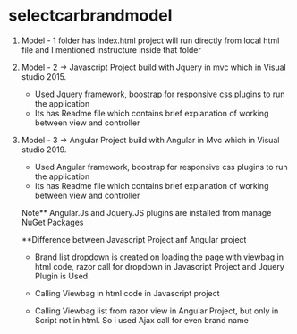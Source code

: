 # selectcarbrandmodel

1. Model - 1 folder has Index.html project will run directly from local html file and I mentioned instructure inside that folder

2.  Model - 2 -> Javascript Project build with Jquery in mvc which in Visual studio 2015. 
    - Used Jquery framework, boostrap for responsive css plugins to run the application
	- Its has Readme file which contains brief explanation of working between view and controller
	
3. Model - 3 -> Angular Project build with Angular in Mvc which in Visual studio 2019.
	- Used Angular framework, boostrap for responsive css plugins to run the application
	- Its has Readme file which contains brief explanation of working between view and controller
	
	Note** Angular.Js and Jquery.JS plugins are installed from manage NuGet Packages
	
	
	**Difference between Javascript Project anf Angular project 
	
	- Brand list dropdown is created on loading the page with viewbag in html code, razor call for dropdown in Javascript Project and Jquery Plugin is Used.
	
	- Calling Viewbag in html code in Javascript project  
   
    - Calling Viewbag list from razor view in Angular Project, but only in Script not in html. So i used Ajax call for even brand name 
 

